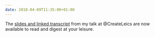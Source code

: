 ```yaml
---
date: 2018-04-09T11:35:00+01:00
---
```

The [slides and linked transcript](https://tiepz.com/talks/2018/04/create_leicester) from my talk at @CreateLeics are now available to read and digest at your leisure.

